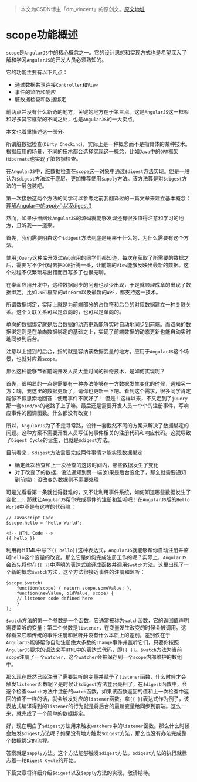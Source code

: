 > 本文为CSDN博主「dm_vincent」的原创文。[原文地址](https://destiny1020.blog.csdn.net/article/details/50344395)

# scope功能概述
`scope`是`AngularJS`中的核心概念之一。它的设计思想和实现方式也是希望深入了解和学习`AngularJS`的开发人员必须熟知的。

它的功能主要有以下几点：
- 通过数据共享连接`Controller`和`View`
- 事件的监听和响应
- 脏数据检查和数据绑定

前两点并没有什么新奇的地方，关键的地方在于第三点。这是`AngularJS`这一框架和好多其它框架的不同之处，也是`AngularJS`的一大卖点。

本文也着重描述这一部分。

所谓脏数据检查(`Dirty Checking`)，实际上是一种概念而不是指具体的某种技术。根据应用的场景，不同的技术都会选择实现这一概念，比如`Java`中的`ORM`框架`Hibernate`也实现了脏数据检查。

在`AngularJS`中，脏数据检查在`scope`这一对象中通过`$digest`方法实现。但是一般认为`$digest`方法过于底层，更加推荐使用`$apply`方法。该方法算是对`$digest`方法的一层包装吧。

第一次接触这两个方法的同学可以参考之前我翻译过的一篇文章来建立基本概念：
[理解Angular中的$apply()以及$digest()](http://blog.csdn.net/dm_vincent/article/details/38705099)

然而，如果仔细阅读`AngularJS`的源码就能够发现还有很多值得注意和学习的地方，且听我一一道来。

首先，我们需要明白这个`$digest`方法到底是用来干什么的，为什么需要有这个方法。

使用`jQuery`这种库开发过`Web`应用的同学们都知道，每次在获取了所需要的数据之后，需要写不少代码去把`DOM`折腾一番，让前端的`View`能够反映出最新的数据。这个过程不仅繁琐易出错而且写多了也很无聊。

在桌面应用开发中，这种数据同步的问题也没少出现，于是就顺理成章的出现了数据绑定。比如`.NET`框架的`WinForm`以及最新的`WPF`，都支持这一技术。

所谓数据绑定，实际上就是为前端部分的占位符和后台的对应数据建立一种关联关系。这个关联关系可以是双向的，也可以是单向的。

单向的数据绑定就是后台数据的动态更新能够实时自动地同步到前端。而双向的数据绑定则是在单向数据绑定的基础之上，实现了前端数据的动态更新也能自动实时地同步到后台。

注意以上提到的后台，指的就是容纳该数据变量的地方。应用于`AngularJS`这个场景，也就对应着`scope`。

那么这种能够节省前端开发人员大量时间的神奇技术，是如何实现呢？

首先，很明显的一点是需要有一种办法能够在一方数据发生变化的时候，通知另一方：嗨，我这里的数据更新了，请你也更新一下吧。看到这个需求，很多同学肯定能够不假思索地回答：使用事件不就好了！
但是！这样以来，不又走到了`jQuery`那一套`bind/on`的老路子上了嘛。最后还是需要开发人员一个个的注册事件，写响应事件的回调函数。什么都没有改变！

所以，`AngularJS`为了不走寻常路，设计一套截然不同的方案来解决了数据绑定的问题。这种方案不需要开发人员写任何事件相关的注册代码和响应代码。这就导致了`Digest Cycle`的诞生，也就是`$digest`方法。

目前看来，`$digest`方法需要完成两件事情才能实现数据绑定：
- 确定此次检查和上一次检查的这段时间内，哪些数据发生了变化
- 对于改变了的数据，设法通知到另一端(如果是后台变化了，那么就需要通知到前端)；没改变的数据则不需要处理

可是光看看第一条就觉得挺难的，又不让利用事件系统，如何知道哪些数据发生了变化…… 那就让`AngularJS`帮你完成事件的注册和监听吧！在`AngularJS`版的`Hello World`中不是有这样的代码嘛：

```
// JavaScript Code
$scope.hello = 'Hello World';

<!-- HTML Code -->
{{ hello }}

```
利用再HTML中写下`{{ hello}}`这种表达式，`AngularJS`就能够帮你自动注册并监听`hello`这个变量的改变。那么它是如何完成注册工作的呢？实际上，`AngularJS`会首先将你在`{{ }}`中声明的表达式编译成函数并调用`$watch`方法。这里出现了一个新的概念`$watch`方法，这个方法很接近事件的注册和监听：

```
$scope.$watch(
    function(scope) { return scope.someValue; },
    function(newValue, oldValue, scope) { 
    // listener code defined here 
    }
);
```

`$watch`方法的第一个参数是一个函数，它通常被称为`watch`函数，它的返回值声明需要监听的变量；第二个参数是`listener`，在变量发生改变的时候会被调用。这样看来它和传统的事件注册和监听并没有什么本质上的差别，差别仅在于`AngularJS`能够帮你自动注册绝大多数的`change`事件并监听它们，只要你按照`AngularJS`要求的语法来写`HTML`中的表达式代码，即`{{ }}`。`$watch`方法为当前`scope`注册了一个`watcher`，这个`watcher`会被保存到一个`scope`内部维护的数组中。

那么现在既然已经注册了需要监听的变量并赋予了`listener`函数，什么时候才会触发`listener`函数呢？是时候让`$digest`方法登台亮相了，在`$digest`函数中，会逐个检查`$watch`方法中注册的`watch`函数，如果该函数返回的值和上一次检查中返回的值不一样的话，就会触发对应的`listener`函数。拿`{{ }}`表达式作为例子，该表达式编译得到的`listener`的行为就是将后台的最新变量给同步到前端。这么一来，就完成了一个简单的数据绑定。

好，现在明白了`$digest`方法用来触发`watchers`中的`listener`函数。那么什么时候会触发`$digest`方法呢？如果没有地方触发`$digest`方法，那么也没有办法完成整个数据绑定的流程。

答案就是`$apply`方法。这个方法能够触发`$digest`方法。`$digest`方法的执行就标志着一轮`Digest Cycle`的开始。

下篇文章将详细介绍`$digest`以及`$apply`方法的实现，敬请期待。